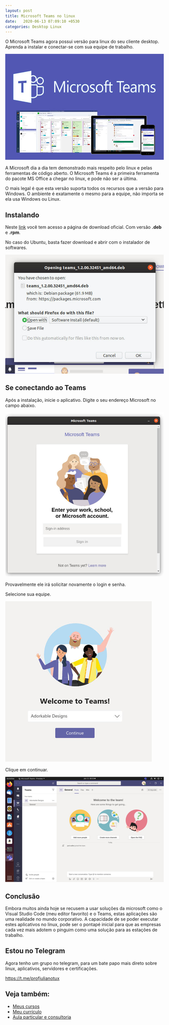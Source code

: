 ```yaml
---
layout: post
title: Microsoft Teams no linux
date:   2020-06-13 07:09:10 +0530
categories: Desktop Linux
---
```


O Microsoft Teams agora possui versão para linux do seu cliente desktop. Aprenda a instalar e conectar-se com sua equipe de trabalho.

![teams](/images/teams.jpg)
<!-- more -->
A Microsoft dia a dia tem demonstrado mais respeito pelo linux e pelas ferramentas de código aberto. O Microsoft Teams é a primeira ferramenta do pacote MS Office a chegar no linux, e pode não ser a última.

O mais legal é que esta versão suporta todos os recursos que a versão para Windows. O ambiente é exatamente o mesmo para a equipe, não importa se ela usa Windows ou Linux.


## Instalando
Neste [link](https://www.microsoft.com/pt-br/microsoft-365/microsoft-teams/download-app#desktopAppDownloadregion) você tem acesso a página de download oficial. Com versão **.deb** e **.rpm**.


No caso do Ubuntu, basta fazer download e abrir com o instalador de softwares.

![instalando](/images/teamsb.jpg)


## Se conectando ao Teams

Após a instalação, inicie o aplicativo. Digite o seu endereço Microsoft no campo abaixo.

![teams conta](/images/teamsg.jpg)

Provavelmente ele irá solicitar novamente o login e senha.

Selecione sua equipe.

![teams](/images/teamsi.jpg)

Clique em continuar. 


![teams](/images/teamsj.jpg)

## Conclusão
Embora muitos ainda hoje se recusem a usar soluções da microsoft como o Visual Studio Code (meu editor favorito) e o Teams, estas aplicações são uma realidade no mundo corporativo. A capacidade de se poder executar estes aplicativos no linux, pode ser o pontapé inicial para que as empresas cada vez mais adotem o pinguim como uma solução para as estações de trabalho.

## Estou no Telegram
Agora tenho um grupo no telegram, para um bate papo mais direto sobre linux, aplicativos, servidores e certificações.

<https://t.me/profjulianotux>


## Veja também:
- [Meus cursos](https://profjulianoramos.github.io/cursos/)
- [Meu currículo](https://profjulianoramos.github.io/curriculo/)
- [Aula particular e consultoria](https://profjulianoramos.github.io/consultoria/)
